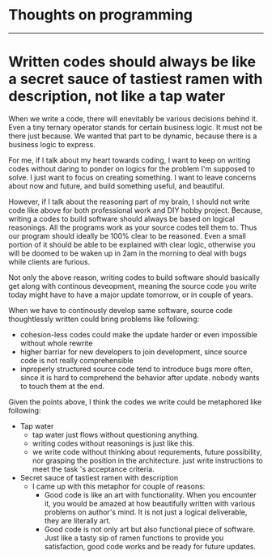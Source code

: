 <!--
{
  "type": "thoughts",
  "tags": ["Programming", "Software engineering"]
}
-->
# Thoughts on programming

---

# Written codes should always be like a secret sauce of tastiest ramen with description, not like a tap water
When we write a code, there will enevitably be various decisions behind it.
Even a tiny ternary operator stands for certain business logic.
It must not be there just because. We wanted that part to be dynamic, because there is a business logic to express.

For me, if I talk about my heart towards coding, I want to keep on writing codes without daring to ponder on logics for the problem I'm supposed to solve. I just want to focus on creating something. I want to leave concerns about now and future, and build something useful, and beautiful.

However, if I talk about the reasoning part of my brain, I should not write code like above for both professional work and DIY hobby project.
Because, writing a codes to build software should always be based on logical reasonings. All the programs work as your source codes tell them to. Thus our program should ideally be 100% clear to be reasoned. Even a small portion of it should be able to be explained with clear logic, otherwise you will be doomed to be waken up in 2am in the morning to deal with bugs while clients are furious.

Not only the above reason, writing codes to build software should basically get along with continous deveopment, meaning the source code you write today might have to have a major update tomorrow, or in couple of years.

When we have to continously develop same software, source code thoughtlessly written could bring problems like following:
- cohesion-less codes could make the update harder or even impossible without whole rewrite
- higher barriar for new developers to join development, since source code is not really comprehensible
- inproperly structured source code tend to introduce bugs more often, since it is hard to comprehend the behavior after update. nobody wants to touch them at the end.

Given the points above, I think the codes we write could be metaphored like following:
- Tap water
  - tap water just flows without questioning anything.
  - writing codes without reasonings is just like this.
  - we write code without thinking about requrements, future possibility, nor grasping the position in the architecture. just write instructions to meet the task
's acceptance criteria.
- Secret sauce of tastiest ramen with description
  - I came up with this metaphor for couple of reasons:
    - Good code is like an art with functionality. When you encounter it, you would be amazed at how beautifully written with various problems on author's mind. It is not just a logical deliverable, they are literally art.
    - Good code is not only art but also functional piece of software. Just like a tasty sip of ramen functions to provide you satisfaction, good code works and be ready for future updates.
